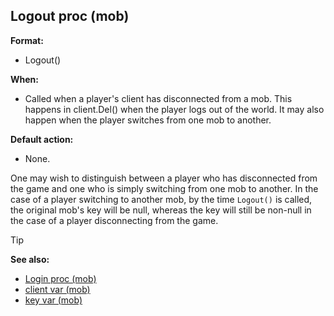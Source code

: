 ## Logout proc (mob)

**Format:**
+   Logout()

**When:**
+   Called when a player\'s client has disconnected from a mob. This
    happens in client.Del() when the player logs out of the world. It
    may also happen when the player switches from one mob to another.

**Default action:**
+   None.

One may wish to distinguish between a player who has
disconnected from the game and one who is simply switching from one mob
to another. In the case of a player switching to another mob, by the
time `Logout()` is called, the original mob\'s key will be null, whereas
the key will still be non-null in the case of a player disconnecting
from the game.

> [!TIP] 
> **See also:**
> +   [Login proc (mob)](/ref/mob/proc/Login.md) 
> +   [client var (mob)](/ref/mob/var/client.md) 
> +   [key var (mob)](/ref/mob/var/key.md) 